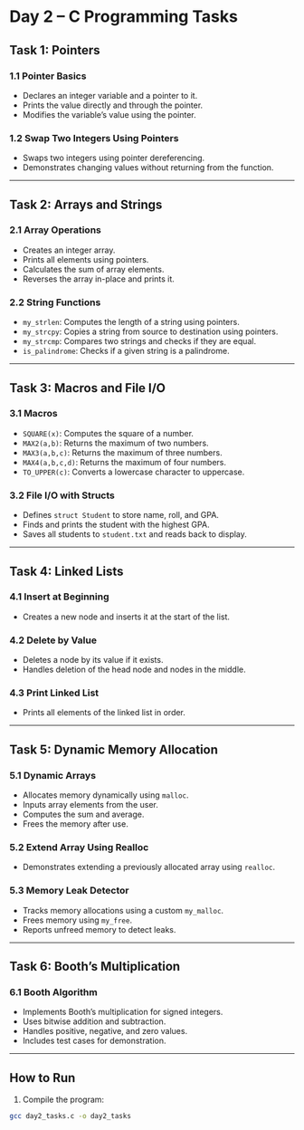 # Day 2 – C Programming Tasks

## Task 1: Pointers

### 1.1 Pointer Basics
- Declares an integer variable and a pointer to it.  
- Prints the value directly and through the pointer.  
- Modifies the variable’s value using the pointer.  

### 1.2 Swap Two Integers Using Pointers
- Swaps two integers using pointer dereferencing.  
- Demonstrates changing values without returning from the function.

---

## Task 2: Arrays and Strings

### 2.1 Array Operations
- Creates an integer array.  
- Prints all elements using pointers.  
- Calculates the sum of array elements.  
- Reverses the array in-place and prints it.

### 2.2 String Functions
- `my_strlen`: Computes the length of a string using pointers.  
- `my_strcpy`: Copies a string from source to destination using pointers.  
- `my_strcmp`: Compares two strings and checks if they are equal.  
- `is_palindrome`: Checks if a given string is a palindrome.

---

## Task 3: Macros and File I/O

### 3.1 Macros
- `SQUARE(x)`: Computes the square of a number.  
- `MAX2(a,b)`: Returns the maximum of two numbers.  
- `MAX3(a,b,c)`: Returns the maximum of three numbers.  
- `MAX4(a,b,c,d)`: Returns the maximum of four numbers.  
- `TO_UPPER(c)`: Converts a lowercase character to uppercase.

### 3.2 File I/O with Structs
- Defines `struct Student` to store name, roll, and GPA.  
- Finds and prints the student with the highest GPA.  
- Saves all students to `student.txt` and reads back to display.

---

## Task 4: Linked Lists

### 4.1 Insert at Beginning
- Creates a new node and inserts it at the start of the list.

### 4.2 Delete by Value
- Deletes a node by its value if it exists.  
- Handles deletion of the head node and nodes in the middle.

### 4.3 Print Linked List
- Prints all elements of the linked list in order.

---

## Task 5: Dynamic Memory Allocation

### 5.1 Dynamic Arrays
- Allocates memory dynamically using `malloc`.  
- Inputs array elements from the user.  
- Computes the sum and average.  
- Frees the memory after use.

### 5.2 Extend Array Using Realloc
- Demonstrates extending a previously allocated array using `realloc`.

### 5.3 Memory Leak Detector
- Tracks memory allocations using a custom `my_malloc`.  
- Frees memory using `my_free`.  
- Reports unfreed memory to detect leaks.

---

## Task 6: Booth’s Multiplication

### 6.1 Booth Algorithm
- Implements Booth’s multiplication for signed integers.  
- Uses bitwise addition and subtraction.  
- Handles positive, negative, and zero values.  
- Includes test cases for demonstration.

---

## How to Run

1. Compile the program:
```bash
gcc day2_tasks.c -o day2_tasks

